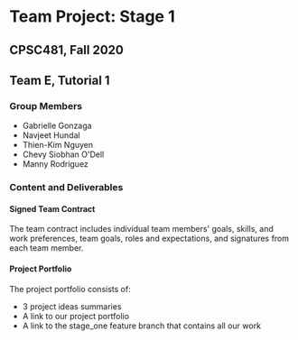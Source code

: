# Team Project: Stage 1
## CPSC481, Fall 2020
## Team E, Tutorial 1

### Group Members
- Gabrielle Gonzaga
- Navjeet Hundal
- Thien-Kim Nguyen
- Chevy Siobhan O'Dell
- Manny Rodriguez

### Content and Deliverables
#### Signed Team Contract
The team contract includes individual team members' goals, skills, and work preferences, team goals, roles and expectations, and signatures from each team member.
#### Project Portfolio
The project portfolio consists of:
- 3 project ideas summaries
- A link to our project portfolio
- A link to the stage_one feature branch that contains all our work

